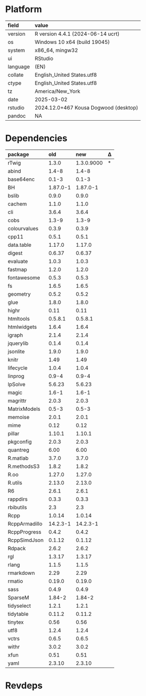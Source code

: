 # Platform

|field    |value                                 |
|:--------|:-------------------------------------|
|version  |R version 4.4.1 (2024-06-14 ucrt)     |
|os       |Windows 10 x64 (build 19045)          |
|system   |x86_64, mingw32                       |
|ui       |RStudio                               |
|language |(EN)                                  |
|collate  |English_United States.utf8            |
|ctype    |English_United States.utf8            |
|tz       |America/New_York                      |
|date     |2025-03-02                            |
|rstudio  |2024.12.0+467 Kousa Dogwood (desktop) |
|pandoc   |NA                                    |

# Dependencies

|package       |old      |new        |Δ  |
|:-------------|:--------|:----------|:--|
|rTwig         |1.3.0    |1.3.0.9000 |*  |
|abind         |1.4-8    |1.4-8      |   |
|base64enc     |0.1-3    |0.1-3      |   |
|BH            |1.87.0-1 |1.87.0-1   |   |
|bslib         |0.9.0    |0.9.0      |   |
|cachem        |1.1.0    |1.1.0      |   |
|cli           |3.6.4    |3.6.4      |   |
|cobs          |1.3-9    |1.3-9      |   |
|colourvalues  |0.3.9    |0.3.9      |   |
|cpp11         |0.5.1    |0.5.1      |   |
|data.table    |1.17.0   |1.17.0     |   |
|digest        |0.6.37   |0.6.37     |   |
|evaluate      |1.0.3    |1.0.3      |   |
|fastmap       |1.2.0    |1.2.0      |   |
|fontawesome   |0.5.3    |0.5.3      |   |
|fs            |1.6.5    |1.6.5      |   |
|geometry      |0.5.2    |0.5.2      |   |
|glue          |1.8.0    |1.8.0      |   |
|highr         |0.11     |0.11       |   |
|htmltools     |0.5.8.1  |0.5.8.1    |   |
|htmlwidgets   |1.6.4    |1.6.4      |   |
|igraph        |2.1.4    |2.1.4      |   |
|jquerylib     |0.1.4    |0.1.4      |   |
|jsonlite      |1.9.0    |1.9.0      |   |
|knitr         |1.49     |1.49       |   |
|lifecycle     |1.0.4    |1.0.4      |   |
|linprog       |0.9-4    |0.9-4      |   |
|lpSolve       |5.6.23   |5.6.23     |   |
|magic         |1.6-1    |1.6-1      |   |
|magrittr      |2.0.3    |2.0.3      |   |
|MatrixModels  |0.5-3    |0.5-3      |   |
|memoise       |2.0.1    |2.0.1      |   |
|mime          |0.12     |0.12       |   |
|pillar        |1.10.1   |1.10.1     |   |
|pkgconfig     |2.0.3    |2.0.3      |   |
|quantreg      |6.00     |6.00       |   |
|R.matlab      |3.7.0    |3.7.0      |   |
|R.methodsS3   |1.8.2    |1.8.2      |   |
|R.oo          |1.27.0   |1.27.0     |   |
|R.utils       |2.13.0   |2.13.0     |   |
|R6            |2.6.1    |2.6.1      |   |
|rappdirs      |0.3.3    |0.3.3      |   |
|rbibutils     |2.3      |2.3        |   |
|Rcpp          |1.0.14   |1.0.14     |   |
|RcppArmadillo |14.2.3-1 |14.2.3-1   |   |
|RcppProgress  |0.4.2    |0.4.2      |   |
|RcppSimdJson  |0.1.12   |0.1.12     |   |
|Rdpack        |2.6.2    |2.6.2      |   |
|rgl           |1.3.17   |1.3.17     |   |
|rlang         |1.1.5    |1.1.5      |   |
|rmarkdown     |2.29     |2.29       |   |
|rmatio        |0.19.0   |0.19.0     |   |
|sass          |0.4.9    |0.4.9      |   |
|SparseM       |1.84-2   |1.84-2     |   |
|tidyselect    |1.2.1    |1.2.1      |   |
|tidytable     |0.11.2   |0.11.2     |   |
|tinytex       |0.56     |0.56       |   |
|utf8          |1.2.4    |1.2.4      |   |
|vctrs         |0.6.5    |0.6.5      |   |
|withr         |3.0.2    |3.0.2      |   |
|xfun          |0.51     |0.51       |   |
|yaml          |2.3.10   |2.3.10     |   |

# Revdeps

